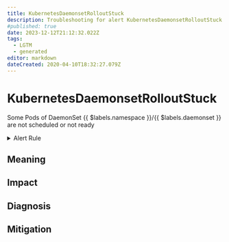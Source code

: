 ```yaml
---
title: KubernetesDaemonsetRolloutStuck
description: Troubleshooting for alert KubernetesDaemonsetRolloutStuck
#published: true
date: 2023-12-12T21:12:32.022Z
tags: 
  - LGTM
  - generated
editor: markdown
dateCreated: 2020-04-10T18:32:27.079Z
---
```


# KubernetesDaemonsetRolloutStuck

Some Pods of DaemonSet {{ $labels.namespace }}/{{ $labels.daemonset }} are not scheduled or not ready

<details>
  <summary>Alert Rule</summary>

{{% rule "kubernetes/kubestate-exporter.yml" "KubernetesDaemonsetRolloutStuck" %}}

{{% comment %}}

```yaml
alert: KubernetesDaemonsetRolloutStuck
expr: kube_daemonset_status_number_ready / kube_daemonset_status_desired_number_scheduled * 100 < 100 or kube_daemonset_status_desired_number_scheduled - kube_daemonset_status_current_number_scheduled > 0
for: 10m
labels:
    severity: warning
annotations:
    summary: Kubernetes DaemonSet rollout stuck ({{ $labels.namespace }}/{{ $labels.daemonset }})
    description: |-
        Some Pods of DaemonSet {{ $labels.namespace }}/{{ $labels.daemonset }} are not scheduled or not ready
          VALUE = {{ $value }}
          LABELS = {{ $labels }}
    runbook: https://github.com/srerun/prometheus-alerts/blob/main/content/runbooks/kubestate-exporter/KubernetesDaemonsetRolloutStuck.md

```

{{% /comment %}}

</details>


## Meaning
[//]: # "Short paragraph that explains what the alert means"


## Impact
[//]: # "What could / will happen if the alert is not addressed"



## Diagnosis
[//]: # "Steps to take to identify the cause of the problem"



## Mitigation
[//]: # "The steps necessary to resolve the alert"

